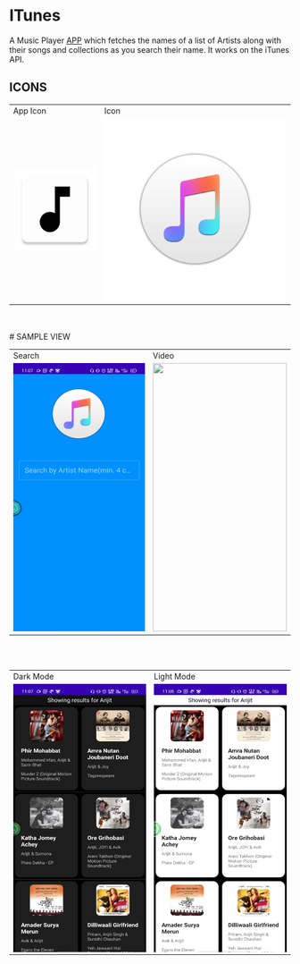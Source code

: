 # ITunes
A Music Player <a href="https://github.com/AYUSTARK/ITunes/raw/master/app/release/app-release.apk">APP</a> which fetches the names of a list of Artists along with their songs and collections as you search their name.
It works on the iTunes API.

## ICONS
<table>
  <tr>
    <td>App Icon</td>
    <td>Icon</td>
  </tr>
  <tr>
    <td><img src="https://github.com/AYUSTARK/ITunes/blob/master/app/src/main/res/mipmap-xxxhdpi/ic_launcher.png"></td>
    <td><img src="https://github.com/AYUSTARK/ITunes/blob/master/app/src/main/res/mipmap-xxxhdpi/ic_tunes_foreground.png"></td>
  </tr>
</table>
<br>
<br>
# SAMPLE VIEW
<table>
  <tr>
    <td>Search</td>
    <td>Video</td>
  </tr>
  <tr>
    <td><img src="https://github.com/AYUSTARK/Photos/blob/main/iTunes/itunesss3.jpeg" height="480" width="240"></td>
    <td><img src="https://github.com/AYUSTARK/Photos/blob/main/iTunes/itunesgif.mp4" width=240 height=480/></td>
  </tr>
</table>
<br>
<br>
<table>
  <tr>
    <td>Dark Mode</td>
    <td>Light Mode</td>
  </tr>
  <tr>
    <td><img src="https://github.com/AYUSTARK/Photos/blob/main/iTunes/itunesss1.jpeg" align="left" height="480" width="240"></td>
    <td><img src="https://github.com/AYUSTARK/Photos/blob/main/iTunes/itunesss2.jpeg" align="right" height="480" width="240"></td>
  </tr>
</table>
